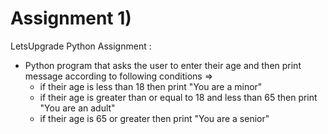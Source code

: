 # Assignment 1)
LetsUpgrade Python Assignment :

* Python program that asks the user to enter their age and then print message according to following conditions =>
     - if their age is less than 18 then print "You are a minor" 
     - if their age is greater than or equal to 18 and less than 65 then print "You are an adult"
     - if their age is 65 or greater then print "You are a senior"
